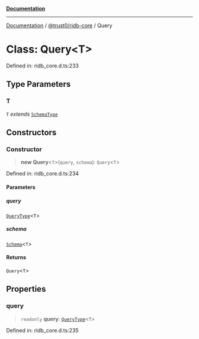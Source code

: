 [**Documentation**](../../../README.md)

***

[Documentation](../../../README.md) / [@trust0/ridb-core](../README.md) / Query

# Class: Query\<T\>

Defined in: ridb\_core.d.ts:233

## Type Parameters

### T

`T` *extends* [`SchemaType`](../type-aliases/SchemaType.md)

## Constructors

### Constructor

> **new Query**\<`T`\>(`query`, `schema`): `Query`\<`T`\>

Defined in: ridb\_core.d.ts:234

#### Parameters

##### query

[`QueryType`](../type-aliases/QueryType.md)\<`T`\>

##### schema

[`Schema`](Schema.md)\<`T`\>

#### Returns

`Query`\<`T`\>

## Properties

### query

> `readonly` **query**: [`QueryType`](../type-aliases/QueryType.md)\<`T`\>

Defined in: ridb\_core.d.ts:235
